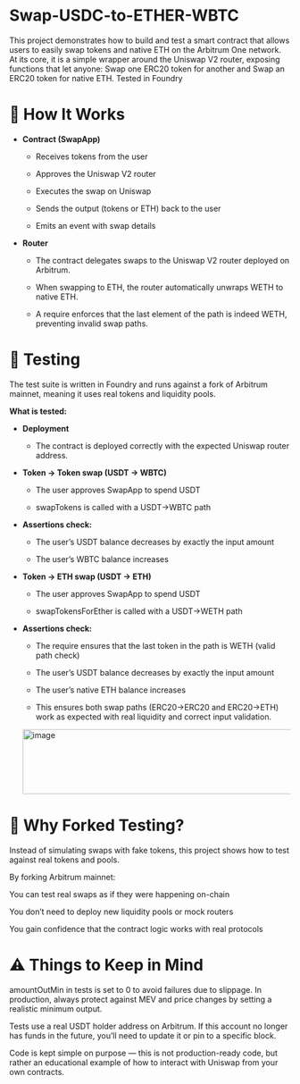# Swap-USDC-to-ETHER-WBTC
This project demonstrates how to build and test a smart contract that allows users to easily swap tokens and native ETH on the Arbitrum One network.  At its core, it is a simple wrapper around the Uniswap V2 router, exposing functions that let anyone:  Swap one ERC20 token for another  and Swap an ERC20 token for native ETH. Tested in Foundry
# 🔎 How It Works

- **Contract (SwapApp)**

    - Receives tokens from the user

    - Approves the Uniswap V2 router

    - Executes the swap on Uniswap

    - Sends the output (tokens or ETH) back to the user

    - Emits an event with swap details

- **Router**

    - The contract delegates swaps to the Uniswap V2 router deployed on Arbitrum.

    - When swapping to ETH, the router automatically unwraps WETH to native ETH.

    - A require enforces that the last element of the path is indeed WETH, preventing invalid swap paths.

# 🧪 Testing

The test suite is written in Foundry and runs against a fork of Arbitrum mainnet, meaning it uses real tokens and liquidity pools.

**What is tested:**

- **Deployment**

    - The contract is deployed correctly with the expected Uniswap router address.

- **Token → Token swap (USDT → WBTC)**

    - The user approves SwapApp to spend USDT

    - swapTokens is called with a USDT→WBTC path

- **Assertions check:**

    - The user’s USDT balance decreases by exactly the input amount

    - The user’s WBTC balance increases

- **Token → ETH swap (USDT → ETH)**

    - The user approves SwapApp to spend USDT

    - swapTokensForEther is called with a USDT→WETH path

- **Assertions check:**

    - The require ensures that the last token in the path is WETH (valid path check)

    - The user’s USDT balance decreases by exactly the input amount

    - The user’s native ETH balance increases

    - This ensures both swap paths (ERC20→ERC20 and ERC20→ETH) work as expected with real liquidity and correct input validation.

  <img width="679" height="116" alt="image" src="https://github.com/user-attachments/assets/8e58ec9a-c20a-4ea7-928d-4a3850e76c7f" />


# 🧪 Why Forked Testing?

Instead of simulating swaps with fake tokens, this project shows how to test against real tokens and pools.

By forking Arbitrum mainnet:

You can test real swaps as if they were happening on-chain

You don’t need to deploy new liquidity pools or mock routers

You gain confidence that the contract logic works with real protocols

# ⚠️ Things to Keep in Mind

amountOutMin in tests is set to 0 to avoid failures due to slippage.
In production, always protect against MEV and price changes by setting a realistic minimum output.

Tests use a real USDT holder address on Arbitrum. If this account no longer has funds in the future, you’ll need to update it or pin to a specific block.

Code is kept simple on purpose — this is not production-ready code, but rather an educational example of how to interact with Uniswap from your own contracts.
